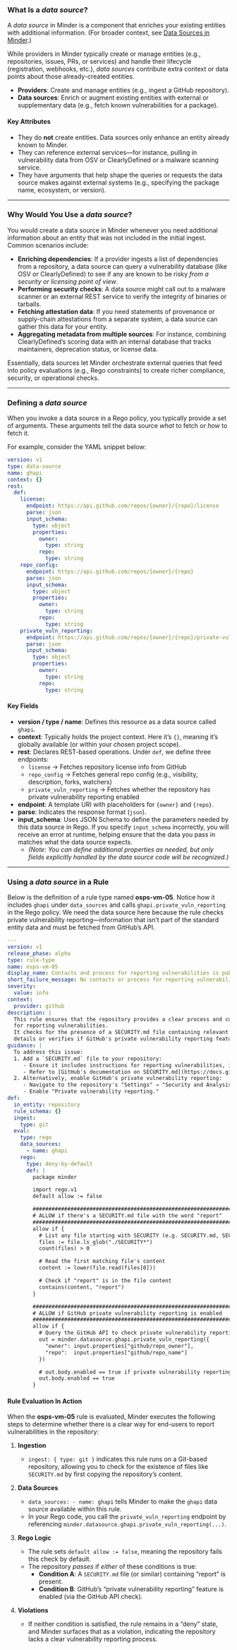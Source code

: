 ### What Is a *data source*?

A *data source* in Minder is a component that enriches your existing entities with additional information. (For broader context, see [Data Sources in Minder](https://mindersec.github.io/understand/key_concepts#data-sources).) 

While providers in Minder typically create or manage entities (e.g., repositories, issues, PRs, or services) and handle their lifecycle (registration, webhooks, etc.), *data sources* contribute extra context or data points about those already-created entities.

- **Providers**: Create and manage entities (e.g., ingest a GitHub repository).  
- **Data sources**: Enrich or augment existing entities with external or supplementary data (e.g., fetch known vulnerabilities for a package).

#### Key Attributes

- They do **not** create entities. Data sources only enhance an entity already known to Minder.  
- They can reference external services—for instance, pulling in vulnerability data from OSV or ClearlyDefined or a malware scanning service.  
- They have arguments that help shape the queries or requests the data source makes against external systems (e.g., specifying the package name, ecosystem, or version).

---

### Why Would You Use a *data source*?

You would create a data source in Minder whenever you need additional information about an entity that was not included in the initial ingest. Common scenarios include:

- **Enriching dependencies**: If a provider ingests a list of dependencies from a repository, a data source can query a vulnerability database (like OSV or ClearlyDefined) to see if any are known to be risky *from a security or licensing point of view*.  
- **Performing security checks**: A data source might call out to a malware scanner or an external REST service to verify the integrity of binaries or tarballs.  
- **Fetching attestation data**: If you need statements of provenance or supply-chain attestations from a separate system, a data source can gather this data for your entity.  
- **Aggregating metadata from multiple sources**: For instance, combining ClearlyDefined’s scoring data with an internal database that tracks maintainers, deprecation status, or license data.

Essentially, data sources let Minder orchestrate external queries that feed into policy evaluations (e.g., Rego constraints) to create richer compliance, security, or operational checks.

---

### Defining a *data source*

When you invoke a data source in a Rego policy, you typically provide a set of arguments. These arguments tell the data source *what* to fetch or *how* to fetch it.

For example, consider the YAML snippet below:

```yaml
version: v1
type: data-source
name: ghapi
context: {}
rest:
  def:
    license:
      endpoint: https://api.github.com/repos/{owner}/{repo}/license
      parse: json
      input_schema:
        type: object
        properties:
          owner:
            type: string
          repo:
            type: string
    repo_config:
      endpoint: https://api.github.com/repos/{owner}/{repo}
      parse: json
      input_schema:
        type: object
        properties:
          owner:
            type: string
          repo:
            type: string
    private_vuln_reporting:
      endpoint: https://api.github.com/repos/{owner}/{repo}/private-vulnerability-reporting
      parse: json
      input_schema:
        type: object
        properties:
          owner:
            type: string
          repo:
            type: string
```

#### Key Fields

- **version / type / name**: Defines this resource as a data source called `ghapi`.  
- **context**: Typically holds the project context. Here it’s `{}`, meaning it’s globally available (or within your chosen project scope).  
- **rest**: Declares REST-based operations. Under `def`, we define three endpoints:
  - `license` → Fetches repository license info from GitHub  
  - `repo_config` → Fetches general repo config (e.g., visibility, description, forks, watchers)  
  - `private_vuln_reporting` → Fetches whether the repository has private vulnerability reporting enabled  
- **endpoint**: A template URI with placeholders for `{owner}` and `{repo}`.  
- **parse**: Indicates the response format (`json`).  
- **input_schema**: Uses JSON Schema to define the parameters needed by this data source in Rego. If you specify `input_schema` incorrectly, you will receive an error at runtime, helping ensure that the data you pass in matches what the data source expects.  
  - *(Note: You can define additional properties as needed, but only fields explicitly handled by the data source code will be recognized.)*

---

### Using a *data source* in a Rule

Below is the definition of a rule type named **osps-vm-05**. Notice how it includes `ghapi` under `data_sources` and calls `ghapi.private_vuln_reporting` in the Rego policy. We need the data source here because the rule checks private vulnerability reporting—information that isn’t part of the standard entity data and must be fetched from GitHub’s API.

```yaml
---
version: v1
release_phase: alpha
type: rule-type
name: osps-vm-05
display_name: Contacts and process for reporting vulnerabilities is published
short_failure_message: No contacts or process for reporting vulnerabilities was found
severity:
  value: info
context:
  provider: github
description: |
  This rule ensures that the repository provides a clear process and contact information 
  for reporting vulnerabilities. 
  It checks for the presence of a SECURITY.md file containing relevant reporting 
  details or verifies if GitHub's private vulnerability reporting feature is enabled.
guidance: |
  To address this issue:
  1. Add a `SECURITY.md` file to your repository:
     - Ensure it includes instructions for reporting vulnerabilities, including contact details and a clear process.
     - Refer to [GitHub's documentation on SECURITY.md](https://docs.github.com/en/code-security).
  2. Alternatively, enable GitHub's private vulnerability reporting:
     - Navigate to the repository's "Settings" → "Security and Analysis."
     - Enable "Private vulnerability reporting."
def:
  in_entity: repository
  rule_schema: {}
  ingest:
    type: git
  eval:
    type: rego
    data_sources:
      - name: ghapi
    rego:
      type: deny-by-default
      def: |
        package minder

        import rego.v1
        default allow := false

        ######################################################################
        # ALLOW if there's a SECURITY.md file with the word "report"
        ######################################################################
        allow if {
          # List any file starting with SECURITY (e.g. SECURITY.md, SECURITY.txt)
          files := file.ls_glob("./SECURITY*")
          count(files) > 0

          # Read the first matching file's content
          content := lower(file.read(files[0]))

          # Check if "report" is in the file content
          contains(content, "report")
        }

        ######################################################################
        # ALLOW if GitHub private vulnerability reporting is enabled
        ######################################################################
        allow if {
          # Query the GitHub API to check private vulnerability reporting
          out = minder.datasource.ghapi.private_vuln_reporting({
            "owner": input.properties["github/repo_owner"],
            "repo":  input.properties["github/repo_name"]
          })

          # out.body.enabled == true if private vulnerability reporting is turned on
          out.body.enabled == true
        }
```

#### Rule Evaluation In Action

When the **osps-vm-05** rule is evaluated, Minder executes the following steps to determine whether there is a clear way for end-users to report vulnerabilities in the repository:

1. **Ingestion**  
   - `ingest: { type: git }` indicates this rule runs on a Git-based repository, allowing you to check for the existence of files like `SECURITY.md` by first copying the repository’s content.

2. **Data Sources**  
   - `data_sources: - name: ghapi` tells Minder to make the `ghapi` data source available within this rule.  
   - In your Rego code, you call the `private_vuln_reporting` endpoint by referencing `minder.datasource.ghapi.private_vuln_reporting(...)`.

3. **Rego Logic**  
   - The rule sets `default allow := false`, meaning the repository fails this check by default.  
   - The repository *passes* if *either* of these conditions is true:
     - **Condition A**: A `SECURITY.md` file (or similar) containing “report” is present.  
     - **Condition B**: GitHub’s “private vulnerability reporting” feature is enabled (via the GitHub API check).

4. **Violations**  
   - If neither condition is satisfied, the rule remains in a “deny” state, and Minder surfaces that as a violation, indicating the repository lacks a clear vulnerability reporting process.
